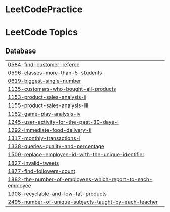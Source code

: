 # LeetCodePractice

<!---LeetCode Topics Start-->
# LeetCode Topics
## Database
|  |
| ------- |
| [0584-find-customer-referee](https://github.com/tienduong68/LeetCodePractice/tree/master/0584-find-customer-referee) |
| [0596-classes-more-than-5-students](https://github.com/tienduong68/LeetCodePractice/tree/master/0596-classes-more-than-5-students) |
| [0619-biggest-single-number](https://github.com/tienduong68/LeetCodePractice/tree/master/0619-biggest-single-number) |
| [1135-customers-who-bought-all-products](https://github.com/tienduong68/LeetCodePractice/tree/master/1135-customers-who-bought-all-products) |
| [1153-product-sales-analysis-i](https://github.com/tienduong68/LeetCodePractice/tree/master/1153-product-sales-analysis-i) |
| [1155-product-sales-analysis-iii](https://github.com/tienduong68/LeetCodePractice/tree/master/1155-product-sales-analysis-iii) |
| [1182-game-play-analysis-iv](https://github.com/tienduong68/LeetCodePractice/tree/master/1182-game-play-analysis-iv) |
| [1245-user-activity-for-the-past-30-days-i](https://github.com/tienduong68/LeetCodePractice/tree/master/1245-user-activity-for-the-past-30-days-i) |
| [1292-immediate-food-delivery-ii](https://github.com/tienduong68/LeetCodePractice/tree/master/1292-immediate-food-delivery-ii) |
| [1317-monthly-transactions-i](https://github.com/tienduong68/LeetCodePractice/tree/master/1317-monthly-transactions-i) |
| [1338-queries-quality-and-percentage](https://github.com/tienduong68/LeetCodePractice/tree/master/1338-queries-quality-and-percentage) |
| [1509-replace-employee-id-with-the-unique-identifier](https://github.com/tienduong68/LeetCodePractice/tree/master/1509-replace-employee-id-with-the-unique-identifier) |
| [1827-invalid-tweets](https://github.com/tienduong68/LeetCodePractice/tree/master/1827-invalid-tweets) |
| [1877-find-followers-count](https://github.com/tienduong68/LeetCodePractice/tree/master/1877-find-followers-count) |
| [1882-the-number-of-employees-which-report-to-each-employee](https://github.com/tienduong68/LeetCodePractice/tree/master/1882-the-number-of-employees-which-report-to-each-employee) |
| [1908-recyclable-and-low-fat-products](https://github.com/tienduong68/LeetCodePractice/tree/master/1908-recyclable-and-low-fat-products) |
| [2495-number-of-unique-subjects-taught-by-each-teacher](https://github.com/tienduong68/LeetCodePractice/tree/master/2495-number-of-unique-subjects-taught-by-each-teacher) |
<!---LeetCode Topics End-->